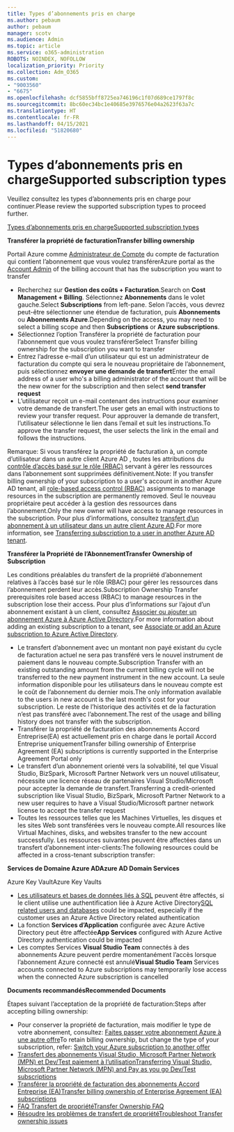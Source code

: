 ```yaml
---
title: Types d’abonnements pris en charge
ms.author: pebaum
author: pebaum
manager: scotv
ms.audience: Admin
ms.topic: article
ms.service: o365-administration
ROBOTS: NOINDEX, NOFOLLOW
localization_priority: Priority
ms.collection: Adm_O365
ms.custom:
- "9003560"
- "6675"
ms.openlocfilehash: dcf5855bff8725ea746196c1f07d689ce1797f8c
ms.sourcegitcommit: 8bc60ec34bc1e40685e3976576e04a2623f63a7c
ms.translationtype: HT
ms.contentlocale: fr-FR
ms.lasthandoff: 04/15/2021
ms.locfileid: "51820680"
---
```

# <a name="supported-subscription-types"></a><span data-ttu-id="2d27e-102">Types d’abonnements pris en charge</span><span class="sxs-lookup"><span data-stu-id="2d27e-102">Supported subscription types</span></span>

<span data-ttu-id="2d27e-103">Veuillez consultez les types d’abonnements pris en charge pour continuer.</span><span class="sxs-lookup"><span data-stu-id="2d27e-103">Please review the supported subscription types to proceed further.</span></span>

[<span data-ttu-id="2d27e-104">Types d’abonnements pris en charge</span><span class="sxs-lookup"><span data-stu-id="2d27e-104">Supported subscription types</span></span>](https://docs.microsoft.com/azure/billing/billing-subscription-transfer?WT.mc_id=Portal-Microsoft_Azure_Support#supported-subscription-types)

<span data-ttu-id="2d27e-105">**Transférer la propriété de facturation**</span><span class="sxs-lookup"><span data-stu-id="2d27e-105">**Transfer billing ownership**</span></span>

<span data-ttu-id="2d27e-106">Portail Azure comme [Administrateur de Compte](https://ms.portal.azure.com/) du compte de facturation qui contient l’abonnement que vous voulez transférer</span><span class="sxs-lookup"><span data-stu-id="2d27e-106">Azure portal as the [Account Admin](https://ms.portal.azure.com/) of the billing account that has the subscription you want to transfer</span></span>

- <span data-ttu-id="2d27e-107">Recherchez sur **Gestion des coûts + Facturation**.</span><span class="sxs-lookup"><span data-stu-id="2d27e-107">Search on **Cost Management + Billing**.</span></span> <span data-ttu-id="2d27e-108">Sélectionnez **Abonnements** dans le volet gauche.</span><span class="sxs-lookup"><span data-stu-id="2d27e-108">Select **Subscriptions** from left-pane.</span></span> <span data-ttu-id="2d27e-109">Selon l’accès, vous devrez peut-être sélectionner une étendue de facturation, puis **Abonnements** ou **Abonnements Azure**.</span><span class="sxs-lookup"><span data-stu-id="2d27e-109">Depending on the access, you may need to select a billing scope and then **Subscriptions** or **Azure subscriptions**.</span></span>
- <span data-ttu-id="2d27e-110">Sélectionnez l’option Transférer la propriété de facturation pour l’abonnement que vous voulez transférer</span><span class="sxs-lookup"><span data-stu-id="2d27e-110">Select Transfer billing ownership for the subscription you want to transfer</span></span>
- <span data-ttu-id="2d27e-111">Entrez l’adresse e-mail d’un utilisateur qui est un administrateur de facturation du compte qui sera le nouveau propriétaire de l’abonnement, puis sélectionnez **envoyer une demande de transfert**</span><span class="sxs-lookup"><span data-stu-id="2d27e-111">Enter the email address of a user who's a billing administrator of the account that will be the new owner for the subscription and then select **send transfer request**</span></span>
- <span data-ttu-id="2d27e-112">L’utilisateur reçoit un e-mail contenant des instructions pour examiner votre demande de transfert.</span><span class="sxs-lookup"><span data-stu-id="2d27e-112">The user gets an email with instructions to review your transfer request.</span></span> <span data-ttu-id="2d27e-113">Pour approuver la demande de transfert, l’utilisateur sélectionne le lien dans l’email et suit les instructions.</span><span class="sxs-lookup"><span data-stu-id="2d27e-113">To approve the transfer request, the user selects the link in the email and follows the instructions.</span></span>

<span data-ttu-id="2d27e-114">Remarque: Si vous transférez la propriété de facturation à, un compte d’utilisateur dans un autre client Azure AD , toutes les attributions du [contrôle d’accès basé sur le rôle (RBAC)](https://docs.microsoft.com/azure/role-based-access-control/overview?WT.mc_id=Portal-Microsoft_Azure_Support) servant à gérer les ressources dans l’abonnement sont supprimées définitivement.</span><span class="sxs-lookup"><span data-stu-id="2d27e-114">Note: If you transfer billing ownership of your subscription to a user's account in another Azure AD tenant, all [role-based access control (RBAC)](https://docs.microsoft.com/azure/role-based-access-control/overview?WT.mc_id=Portal-Microsoft_Azure_Support) assignments to manage resources in the subscription are permanently removed.</span></span> <span data-ttu-id="2d27e-115">Seul le nouveau propriétaire peut accéder à la gestion des ressources dans l’abonnement.</span><span class="sxs-lookup"><span data-stu-id="2d27e-115">Only the new owner will have access to manage resources in the subscription.</span></span> <span data-ttu-id="2d27e-116">Pour plus d’informations, consultez [transfert d’un abonnement à un utilisateur dans un autre client Azure AD](https://docs.microsoft.com/azure/active-directory/managed-identities-azure-resources/known-issues?WT.mc_id=Portal-Microsoft_Azure_Support).</span><span class="sxs-lookup"><span data-stu-id="2d27e-116">For more information, see [Transferring subscription to a user in another Azure AD tenant](https://docs.microsoft.com/azure/active-directory/managed-identities-azure-resources/known-issues?WT.mc_id=Portal-Microsoft_Azure_Support).</span></span>

<span data-ttu-id="2d27e-117">**Transférer la Propriété de l’Abonnement**</span><span class="sxs-lookup"><span data-stu-id="2d27e-117">**Transfer Ownership of Subscription**</span></span>

<span data-ttu-id="2d27e-118">Les conditions préalables du transfert de la propriété d’abonnement relatives à l’accès basé sur le rôle (RBAC) pour gérer les ressources dans l’abonnement perdent leur accès.</span><span class="sxs-lookup"><span data-stu-id="2d27e-118">Subscription Ownership Transfer prerequisites role based access (RBAC) to manage resources in the subscription lose their access.</span></span> <span data-ttu-id="2d27e-119">Pour plus d’informations sur l’ajout d’un abonnement existant à un client, consultez [Associer ou ajouter un abonnement Azure à Azure Active Directory](https://docs.microsoft.com/azure/active-directory/fundamentals/active-directory-how-subscriptions-associated-directory?WT.mc_id=Portal-Microsoft_Azure_Support).</span><span class="sxs-lookup"><span data-stu-id="2d27e-119">For more information about adding an existing subscription to a tenant, see [Associate or add an Azure subscription to Azure Active Directory](https://docs.microsoft.com/azure/active-directory/fundamentals/active-directory-how-subscriptions-associated-directory?WT.mc_id=Portal-Microsoft_Azure_Support).</span></span>

- <span data-ttu-id="2d27e-120">Le transfert d’abonnement avec un montant non payé existant du cycle de facturation actuel ne sera pas transféré vers le nouvel instrument de paiement dans le nouveau compte.</span><span class="sxs-lookup"><span data-stu-id="2d27e-120">Subscription Transfer with an existing outstanding amount from the current billing cycle will not be transferred to the new payment instrument in the new account.</span></span> <span data-ttu-id="2d27e-121">La seule information disponible pour les utilisateurs dans le nouveau compte est le coût de l’abonnement du dernier mois.</span><span class="sxs-lookup"><span data-stu-id="2d27e-121">The only information available to the users in new account is the last month's cost for your subscription.</span></span> <span data-ttu-id="2d27e-122">Le reste de l’historique des activités et de la facturation n’est pas transféré avec l’abonnement.</span><span class="sxs-lookup"><span data-stu-id="2d27e-122">The rest of the usage and billing history does not transfer with the subscription.</span></span>
- <span data-ttu-id="2d27e-123">Transférer la propriété de facturation des abonnements Accord Entreprise(EA) est actuellement pris en charge dans le portail Accord Entreprise uniquement</span><span class="sxs-lookup"><span data-stu-id="2d27e-123">Transfer billing ownership of Enterprise Agreement (EA) subscriptions is currently supported in the Enterprise Agreement Portal only</span></span>
- <span data-ttu-id="2d27e-124">Le transfert d’un abonnement orienté vers la solvabilité, tel que Visual Studio, BizSpark, Microsoft Partner Network vers un nouvel utilisateur, nécessite une licence réseau de partenaires Visual Studio/Microsoft pour accepter la demande de transfert.</span><span class="sxs-lookup"><span data-stu-id="2d27e-124">Transferring a credit-oriented subscription like Visual Studio, BizSpark, Microsoft Partner Network to a new user requires to have a Visual Studio/Microsoft partner network license to accept the transfer request</span></span>
- <span data-ttu-id="2d27e-125">Toutes les ressources telles que les Machines Virtuelles, les disques et les sites Web sont transférées vers le nouveau compte.</span><span class="sxs-lookup"><span data-stu-id="2d27e-125">All resources like Virtual Machines, disks, and websites transfer to the new account successfully.</span></span> <span data-ttu-id="2d27e-126">Les ressources suivantes peuvent être affectées dans un transfert d’abonnement inter-clients:</span><span class="sxs-lookup"><span data-stu-id="2d27e-126">The following resources could be affected in a cross-tenant subscription transfer:</span></span>

<span data-ttu-id="2d27e-127">**Services de Domaine Azure AD**</span><span class="sxs-lookup"><span data-stu-id="2d27e-127">**Azure AD Domain Services**</span></span>

<span data-ttu-id="2d27e-128">Azure Key Vault</span><span class="sxs-lookup"><span data-stu-id="2d27e-128">Azure Key Vaults</span></span>

- <span data-ttu-id="2d27e-129">[Les utilisateurs et bases de données liés à SQL](https://docs.microsoft.com/azure/sql-database/sql-database-aad-authentication-configure?WT.mc_id=Portal-Microsoft_Azure_Support) peuvent être affectés, si le client utilise une authentification liée à Azure Active Directory</span><span class="sxs-lookup"><span data-stu-id="2d27e-129">[SQL related users and databases](https://docs.microsoft.com/azure/sql-database/sql-database-aad-authentication-configure?WT.mc_id=Portal-Microsoft_Azure_Support) could be impacted, especially if the customer uses an Azure Active Directory related authentication</span></span>
- <span data-ttu-id="2d27e-130">La fonction **Services d’Application** configurée avec Azure Active Directory peut être affectée</span><span class="sxs-lookup"><span data-stu-id="2d27e-130">**App Services** configured with Azure Active Directory authentication could be impacted</span></span>
- <span data-ttu-id="2d27e-131">Les comptes Services **Visual Studio Team** connectés à des abonnements Azure peuvent perdre momentanément l’accès lorsque l’abonnement Azure connecté est annulé</span><span class="sxs-lookup"><span data-stu-id="2d27e-131">**Visual Studio Team** Services accounts connected to Azure subscriptions may temporarily lose access when the connected Azure subscription is cancelled</span></span>

<span data-ttu-id="2d27e-132">**Documents recommandés**</span><span class="sxs-lookup"><span data-stu-id="2d27e-132">**Recommended Documents**</span></span>

<span data-ttu-id="2d27e-133">Étapes suivant l’acceptation de la propriété de facturation:</span><span class="sxs-lookup"><span data-stu-id="2d27e-133">Steps after accepting billing ownership:</span></span>

- <span data-ttu-id="2d27e-134">Pour conserver la propriété de facturation, mais modifier le type de votre abonnement, consultez: [Faites passer votre abonnement Azure à une autre offre](https://docs.microsoft.com/azure/billing/billing-how-to-switch-azure-offer?WT.mc_id=Portal-Microsoft_Azure_Support)</span><span class="sxs-lookup"><span data-stu-id="2d27e-134">To retain billing ownership, but change the type of your subscription, refer: [Switch your Azure subscription to another offer](https://docs.microsoft.com/azure/billing/billing-how-to-switch-azure-offer?WT.mc_id=Portal-Microsoft_Azure_Support)</span></span>
- [<span data-ttu-id="2d27e-135">Transfert des abonnements Visual Studio, Microsoft Partner Network (MPN) et Dev/Test paiement à l’utilisation</span><span class="sxs-lookup"><span data-stu-id="2d27e-135">Transferring Visual Studio, Microsoft Partner Network (MPN) and Pay as you go Dev/Test subscriptions</span></span>](https://docs.microsoft.com/azure/billing/billing-subscription-transfer?WT.mc_id=Portal-Microsoft_Azure_Support#transferring-visual-studio-microsoft-partner-network-mpn-and-pay-as-you-go-devtest-subscriptions)
- [<span data-ttu-id="2d27e-136">Transférer la propriété de facturation des abonnements Accord Entreprise (EA)</span><span class="sxs-lookup"><span data-stu-id="2d27e-136">Transfer billing ownership of Enterprise Agreement (EA) subscriptions</span></span>](https://docs.microsoft.com/azure/billing/billing-subscription-transfer?WT.mc_id=Portal-Microsoft_Azure_Support#transfer-billing-ownership-of-enterprise-agreement-ea-subscriptions)
- [<span data-ttu-id="2d27e-137">FAQ Transfert de propriété</span><span class="sxs-lookup"><span data-stu-id="2d27e-137">Transfer Ownership FAQ</span></span>](https://docs.microsoft.com/azure/billing/billing-subscription-transfer?WT.mc_id=Portal-Microsoft_Azure_Support#frequently-asked-questions-faq-for-senders)
- [<span data-ttu-id="2d27e-138">Résoudre les problèmes de transfert de propriété</span><span class="sxs-lookup"><span data-stu-id="2d27e-138">Troubleshoot Transfer ownership issues</span></span>](https://docs.microsoft.com/azure/billing/billing-subscription-transfer?WT.mc_id=Portal-Microsoft_Azure_Support#troubleshooting)
